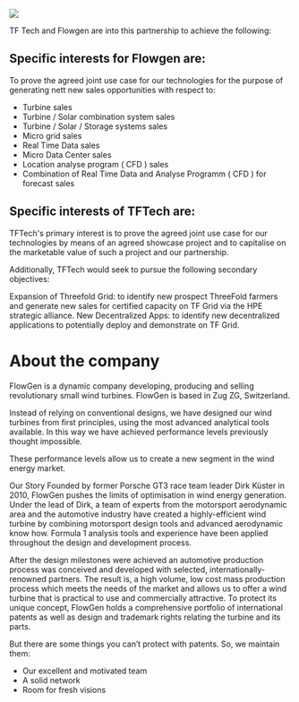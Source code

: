 ![](../../images/flowgen.jpg)

TF Tech and Flowgen are into this partnership to achieve the following:

## Specific interests for Flowgen are:
To prove the agreed joint use case for our technologies for the purpose of generating nett new sales opportunities with respect to:

- Turbine sales
- Turbine / Solar combination system sales
- Turbine / Solar / Storage systems sales
- Micro grid sales
- Real Time Data sales
- Micro Data Center sales 
- Location analyse program ( CFD ) sales 
- Combination of Real Time Data and Analyse Programm ( CFD ) for forecast sales 

## Specific interests of TFTech are:
TFTech's primary interest is to prove the agreed joint use case for our technologies by means of an agreed showcase project and to capitalise on the marketable value of such a project and our partnership.

Additionally, TFTech would seek to pursue the following secondary objectives:

Expansion of Threefold Grid: to identify new prospect ThreeFold farmers and generate new sales for certified capacity on TF Grid via the HPE strategic alliance.
New Decentralized Apps: to identify new decentralized applications to potentially deploy and demonstrate on TF Grid.

# About the company

FlowGen is a dynamic company developing, producing and selling revolutionary small wind turbines. FlowGen is based in Zug ZG, Switzerland.

Instead of relying on conventional designs, we have designed our wind turbines from first principles, using the most advanced analytical tools available. In this way we have achieved performance levels previously thought impossible.

These performance levels allow us to create a new segment in the wind energy market.

Our Story
Founded by former Porsche GT3 race team leader Dirk Küster in 2010, FlowGen pushes the limits of optimisation in wind energy generation. Under the lead of Dirk, a team of experts from the motorsport aerodynamic area and the automotive industry have created a highly-efficient wind turbine by combining motorsport design tools and advanced aerodynamic know how. Formula 1 analysis tools and experience have been applied throughout the design and development process.

After the design milestones were achieved an automotive production process was conceived and developed with selected, internationally-renowned partners. The result is, a high volume, low cost mass production process which meets the needs of the market and allows us to offer a wind turbine that is practical to use and commercially attractive. To protect its unique concept, FlowGen holds a comprehensive portfolio of international patents as well as design and trademark rights relating the turbine and its parts.

But there are some things you can’t protect with patents. So, we maintain them:
- Our excellent and motivated team
- A solid network
- Room for fresh visions


